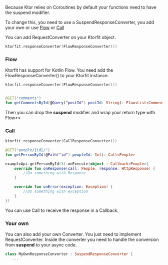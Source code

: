 Because Ktor relies on Coroutines by default your functions need to have the suspend modifier.

To change this, you need to use a SuspendResponseConverter, you add your own or use [Flow](#flow) or [Call](#call)

You can add RequestConverter on your Ktorfit object.

```kotlin
ktorfit.responseConverter(FlowResponseConverter())
```

### Flow
Ktorfit has support for Kotlin Flow. You need add the FlowResponseConverter() to your Ktorfit instance.

```kotlin
ktorfit.responseConverter(FlowResponseConverter())
```

```kotlin

@GET("comments")
fun getCommentsById(@Query("postId") postId: String): Flow<List<Comment>>
```

Then you can drop the **suspend** modifier and wrap your return type with Flow<>


### Call

```kotlin
ktorfit.responseConverter(CallResponseConverter())
```
```kotlin
@GET("people/{id}/")
fun getPersonById(@Path("id") peopleId: Int): Call<People>
```

```kotlin
exampleApi.getPersonById(3).onExecute(object : Callback<People>{
    override fun onResponse(call: People, response: HttpResponse) {
        //Do something with Response
    }

    override fun onError(exception: Exception) {
        //Do something with exception
    }
})
```

You can use Call<T> to receive the response in a Callback.

### Your own
You can also add your own Converter. You just need to implement RequestConverter. Inside the converter you need to handle
the conversion from **suspend** to your async code.

```kotlin
class MyOwnResponseConverter : SuspendResponseConverter {
   ...
```
